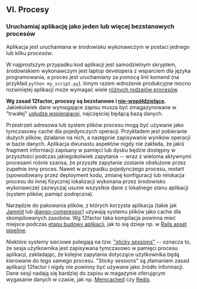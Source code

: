 ## VI. Procesy
### Uruchamiaj aplikację jako jeden lub więcej bezstanowych procesów

Aplikacja jest uruchamiana w środowisku wykonawczym w postaci jednego lub kilku *procesów*.

W najprostszym przypadku kod aplikacji jest samodzielnym skryptem, środowiskiem wykonawczym jest laptop developera z wsparciem dla języka programowania, a proces jest uruchamiany za pomocą linii komend (na przykład `python my_script.py`). Innym razem wdrożenie produkcyjne mocno rozwiniętej aplikacji może wymagać wiele [różnych rodzajów procesów](./concurrency).

**Wg zasad 12factor, procesy są bezstanowe i [nie-współdzielące](http://en.wikipedia.org/wiki/Shared_nothing_architecture).**  Jakiekolwiek dane wymagające zapisu musza być zmagazynowane w "trwałej" [usłudze wspierającej](./backing-services), najczęściej będącą bazą danych.

Przestrzeń adresowa lub system plików procesu mogą być używane jako tymczasowy cache dla pojedynczych operacji. Przykładem jest pobieranie dużych plików, działanie na nich, a następnie zapisywanie wyników operacji w bazie danych. Aplikacja dwunastu aspektów nigdy nie zakłada, że jakiś fragment informacji zapisany w pamięci lub dysku będzie dostępny w przyszłości podczas jakiegokolwiek zapytania -- wraz z wieloma aktywnymi procesami rośnie szansa, że przyszłe zapytanie zostanie obsłużone przez zupełnie inny proces. Nawet w przypadku pojedynczego procesu, restart (spowodowany przez deployment kodu, zmianę konfiguracji lub relokacja procesu do innej fizycznej lokalizacji wykonana przez środowisko wykonawcze) zazwyczaj usunie wszystkie dane z lokalnego stanu aplikacji (system plików, pamięć podręczna).

Narzędzie do pakowania plików, z których korzysta aplikacja (takie jak [Jammit](http://documentcloud.github.io/jammit/) lub [django-compressor](http://django-compressor.readthedocs.org/)) używają systemu plików jako cache dla skompilowanych zasobów.  Wg 12factor taka kompilacja powinna mieć miejsce podczas [etapu budowy aplikacji](./build-release-run), jak to się dzieje np. w [Rails asset pipeline](http://guides.rubyonrails.org/asset_pipeline.html).

Niektóre systemy sieciowe polegają na tzw. ["sticky sessions"](http://en.wikipedia.org/wiki/Load_balancing_%28computing%29#Persistence) -- oznacza to, że sesja użytkownika jest zapisywana tymczasowo w pamięci procesu aplikacji, zakładając, że kolejne zapytania dotyczące użytkownika będą kierowane do tego samego procesu. "Sticky sessions" są złamaniem zasad aplikacji 12factor i nigdy nie powinny być używane jako źródło informacji. Dane sesji nadają się bardziej do zapisu w magazynie oferującym wygasanie danych w czasie, jak np. [Memcached](http://memcached.org/) czy [Redis](http://redis.io/).

